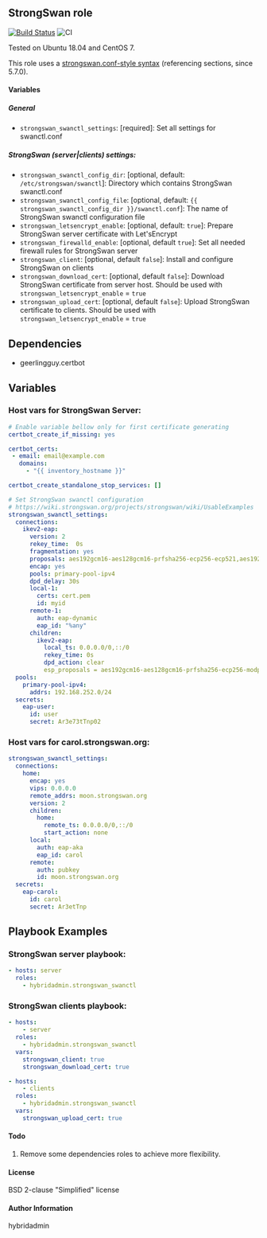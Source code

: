 ## StrongSwan role

[![Build Status](https://travis-ci.com/hybridadmin/ansible-role-strongswan-swanctl.svg?branch=master)](https://travis-ci.com/hybridadmin/ansible-role-strongswan-swanctl) ![CI](https://github.com/hybridadmin/ansible-role-strongswan-swanctl/workflows/CI/badge.svg?branch=master)

Tested on Ubuntu 18.04 and CentOS 7.

This role uses a [strongswan.conf-style syntax](https://wiki.strongswan.org/projects/strongswan/wiki/Swanctlconf) (referencing sections, since 5.7.0).

#### Variables

##### General

* `strongswan_swanctl_settings`: [required]: Set all settings for swanctl.conf

##### StrongSwan (server|clients) settings:

* `strongswan_swanctl_config_dir`: [optional, default: `/etc/strongswan/swanctl`]: Directory which contains StrongSwan swanctl.conf
* `strongswan_swanctl_config_file`: [optional, default: `{{ strongswan_swanctl_config_dir }}/swanctl.conf`]: The name of StrongSwan swanctl configuration file
* `strongswan_letsencrypt_enable`: [optional, default: `true`]: Prepare StrongSwan server certificate with Let'sEncrypt
* `strongswan_firewalld_enable`: [optional, default `true`]: Set all needed firewall rules for StrongSwan server
* `strongswan_client`: [optional, default `false`]: Install and configure StrongSwan on clients
* `strongswan_download_cert`: [optional, default `false`]: Download StrongSwan certificate from server host. Should be used with `strongswan_letsencrypt_enable` = `true`
* `strongswan_upload_cert`: [optional, default `false`]: Upload StrongSwan certificate to clients. Should be used with `strongswan_letsencrypt_enable` = `true`

## Dependencies

 - geerlingguy.certbot

## Variables

### Host vars for StrongSwan Server:

```yaml
# Enable variable bellow only for first certificate generating
certbot_create_if_missing: yes

certbot_certs:
 - email: email@example.com
   domains:
     - "{{ inventory_hostname }}"

certbot_create_standalone_stop_services: []
```

```yaml
# Set StrongSwan swanctl configuration
# https://wiki.strongswan.org/projects/strongswan/wiki/UsableExamples
strongswan_swanctl_settings:
  connections:
    ikev2-eap:
      version: 2
      rekey_time:  0s
      fragmentation: yes
      proposals: aes192gcm16-aes128gcm16-prfsha256-ecp256-ecp521,aes192-sha256-modp3072,default
      encap: yes
      pools: primary-pool-ipv4
      dpd_delay: 30s
      local-1:
        certs: cert.pem
        id: myid
      remote-1:
        auth: eap-dynamic
        eap_id: "%any"
      children:
        ikev2-eap:
          local_ts: 0.0.0.0/0,::/0
          rekey_time: 0s
          dpd_action: clear
          esp_proposals = aes192gcm16-aes128gcm16-prfsha256-ecp256-modp3072,aes192-sha256-ecp256-modp3072,default
  pools:
    primary-pool-ipv4:
      addrs: 192.168.252.0/24
  secrets:
    eap-user:
      id: user
      secret: Ar3e73tTnp02
```

### Host vars for carol.strongswan.org:
```yaml
strongswan_swanctl_settings:
  connections:
    home:
      encap: yes
      vips: 0.0.0.0
      remote_addrs: moon.strongswan.org
      version: 2
      children:
        home:
          remote_ts: 0.0.0.0/0,::/0
          start_action: none
      local:
        auth: eap-aka
        eap_id: carol
      remote:
        auth: pubkey
        id: moon.strongswan.org
  secrets:
    eap-carol:
      id: carol
      secret: Ar3etTnp
```

## Playbook Examples

### StrongSwan server playbook:

```yaml
- hosts: server
  roles:
    - hybridadmin.strongswan_swanctl
```

### StrongSwan clients playbook:

```yaml
- hosts:
    - server
  roles:
    - hybridadmin.strongswan_swanctl
  vars:
    strongswan_client: true
    strongswan_download_cert: true

- hosts:
    - clients
  roles:
    - hybridadmin.strongswan_swanctl
  vars:
    strongswan_upload_cert: true
```

#### Todo
1. Remove some dependencies roles to achieve more flexibility.

#### License

BSD 2-clause "Simplified" license

#### Author Information

hybridadmin
